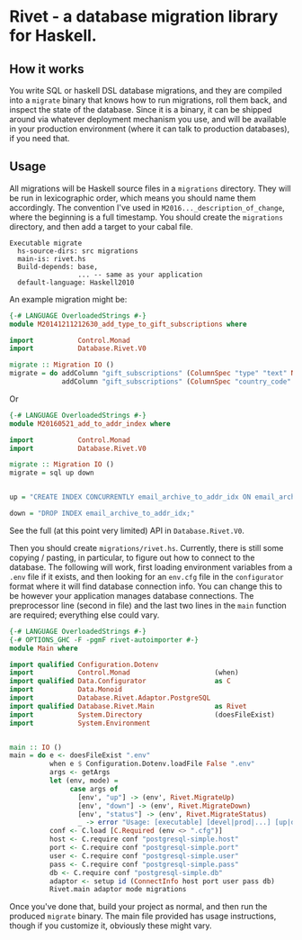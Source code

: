 # Rivet - a database migration library for Haskell.

## How it works

You write SQL or haskell DSL database migrations, and they are
compiled into a `migrate` binary that knows how to run migrations,
roll them back, and inspect the state of the database. Since it is a
binary, it can be shipped around via whatever deployment mechanism you
use, and will be available in your production environment (where it
can talk to production databases), if you need that.

## Usage

All migrations will be Haskell source files in a `migrations`
directory. They will be run in lexicographic order, which means you should
name them accordingly. The convention I've used in `M2016..._description_of_change`, 
where the beginning is a full timestamp. You should create the `migrations` directory,
and then add a target to your cabal file.

```
Executable migrate
  hs-source-dirs: src migrations
  main-is: rivet.hs
  Build-depends: base,
                 ... -- same as your application
  default-language: Haskell2010
```

An example migration might be:

```haskell
{-# LANGUAGE OverloadedStrings #-}
module M20141211212630_add_type_to_gift_subscriptions where

import           Control.Monad
import           Database.Rivet.V0

migrate :: Migration IO ()
migrate = do addColumn "gift_subscriptions" (ColumnSpec "type" "text" Nothing (Just "not null"))
             addColumn "gift_subscriptions" (ColumnSpec "country_code" "text" Nothing (Just "not null"))
```

Or

```haskell
{-# LANGUAGE OverloadedStrings #-}
module M20160521_add_to_addr_index where

import           Control.Monad
import           Database.Rivet.V0

migrate :: Migration IO ()
migrate = sql up down


up = "CREATE INDEX CONCURRENTLY email_archive_to_addr_idx ON email_archive (to_addr);"

down = "DROP INDEX email_archive_to_addr_idx;"
```

See the full (at this point very limited) API in `Database.Rivet.V0`.

Then you should create `migrations/rivet.hs`. Currently, there is
still some copying / pasting, in particular, to figure out how to
connect to the database. The following will work, first loading
environment variables from a `.env` file if it exists, and then
looking for an `env.cfg` file in the `configurator` format where it
will find database connection info. You can change this to be however
your application manages database connections. The preprocessor line
(second in file) and the last two lines in the `main` function are
required; everything else could vary.

```haskell
{-# LANGUAGE OverloadedStrings #-}
{-# OPTIONS_GHC -F -pgmF rivet-autoimporter #-}
module Main where

import qualified Configuration.Dotenv
import           Control.Monad                     (when)
import qualified Data.Configurator                 as C
import           Data.Monoid
import           Database.Rivet.Adaptor.PostgreSQL
import qualified Database.Rivet.Main               as Rivet
import           System.Directory                  (doesFileExist)
import           System.Environment


main :: IO ()
main = do e <- doesFileExist ".env"
          when e $ Configuration.Dotenv.loadFile False ".env"
          args <- getArgs
          let (env, mode) =
               case args of
                 [env', "up"] -> (env', Rivet.MigrateUp)
                 [env', "down"] -> (env', Rivet.MigrateDown)
                 [env', "status"] -> (env', Rivet.MigrateStatus)
                 _ -> error "Usage: [executable] [devel|prod|...] [up|down|status]"
          conf <- C.load [C.Required (env <> ".cfg")]
          host <- C.require conf "postgresql-simple.host"
          port <- C.require conf "postgresql-simple.port"
          user <- C.require conf "postgresql-simple.user"
          pass <- C.require conf "postgresql-simple.pass"
          db <- C.require conf "postgresql-simple.db"
          adaptor <- setup id (ConnectInfo host port user pass db)
          Rivet.main adaptor mode migrations
```

Once you've done that, build your project as normal, and then run the
produced `migrate` binary. The main file provided has usage
instructions, though if you customize it, obviously these might vary.
